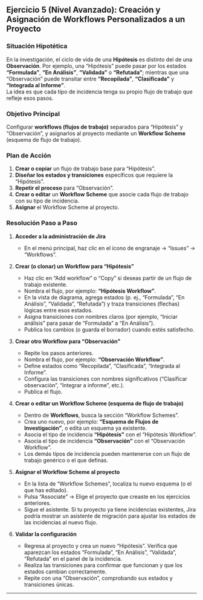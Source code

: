 ## **Ejercicio 5 (Nivel Avanzado): Creación y Asignación de Workflows Personalizados a un Proyecto**

### **Situación Hipotética**

En la investigación, el ciclo de vida de una **Hipótesis** es distinto del de una **Observación**. Por ejemplo, una “Hipótesis” puede pasar por los estados **“Formulada”**, **“En Análisis”**, **“Validada”** o **“Refutada”**; mientras que una “Observación” puede transitar entre **“Recopilada”**, **“Clasificada”** y **“Integrada al Informe”**.  
 La idea es que cada tipo de incidencia tenga su propio flujo de trabajo que refleje esos pasos.

### **Objetivo Principal**

Configurar **workflows (flujos de trabajo)** separados para “Hipótesis” y “Observación”, y asignarlos al proyecto mediante un **Workflow Scheme** (esquema de flujo de trabajo).

### **Plan de Acción**

1. **Crear o copiar** un flujo de trabajo base para “Hipótesis”.  
2. **Diseñar los estados y transiciones** específicos que requiere la “Hipótesis”.  
3. **Repetir el proceso** para “Observación”.  
4. **Crear o editar** un **Workflow Scheme** que asocie cada flujo de trabajo con su tipo de incidencia.  
5. **Asignar** el Workflow Scheme al proyecto.

### **Resolución Paso a Paso**

1. **Acceder a la administración de Jira**

   * En el menú principal, haz clic en el ícono de engranaje → “Issues” → “Workflows”.  
2. **Crear (o clonar) un Workflow para “Hipótesis”**

   * Haz clic en “Add workflow” o “Copy” si deseas partir de un flujo de trabajo existente.  
   * Nombra el flujo, por ejemplo: **“Hipótesis Workflow”**.  
   * En la vista de diagrama, agrega estados (p. ej., “Formulada”, “En Análisis”, “Validada”, “Refutada”) y traza transiciones (flechas) lógicas entre esos estados.  
   * Asigna transiciones con nombres claros (por ejemplo, “Iniciar análisis” para pasar de “Formulada” a “En Análisis”).  
   * Publica los cambios (o guarda el borrador) cuando estés satisfecho.  
3. **Crear otro Workflow para “Observación”**

   * Repite los pasos anteriores.  
   * Nombra el flujo, por ejemplo: **“Observación Workflow”**.  
   * Define estados como “Recopilada”, “Clasificada”, “Integrada al Informe”.  
   * Configura las transiciones con nombres significativos (“Clasificar observación”, “Integrar a informe”, etc.).  
   * Publica el flujo.  
4. **Crear o editar un Workflow Scheme (esquema de flujo de trabajo)**

   * Dentro de **Workflows**, busca la sección “Workflow Schemes”.  
   * Crea uno nuevo, por ejemplo: **“Esquema de Flujos de Investigación”**, o edita un esquema ya existente.  
   * Asocia el tipo de incidencia **“Hipótesis”** con el “Hipótesis Workflow”.  
   * Asocia el tipo de incidencia **“Observación”** con el “Observación Workflow”.  
   * Los demás tipos de incidencia pueden mantenerse con un flujo de trabajo genérico o el que definas.  
5. **Asignar el Workflow Scheme al proyecto**

   * En la lista de “Workflow Schemes”, localiza tu nuevo esquema (o el que has editado).  
   * Pulsa “Associate” → Elige el proyecto que creaste en los ejercicios anteriores.  
   * Sigue el asistente. Si tu proyecto ya tiene incidencias existentes, Jira podría mostrar un asistente de migración para ajustar los estados de las incidencias al nuevo flujo.  
6. **Validar la configuración**

   * Regresa al proyecto y crea un nuevo “Hipótesis”. Verifica que aparezcan los estados “Formulada”, “En Análisis”, “Validada”, “Refutada” en el panel de la incidencia.  
   * Realiza las transiciones para confirmar que funcionan y que los estados cambian correctamente.  
   * Repite con una “Observación”, comprobando sus estados y transiciones únicas.
---